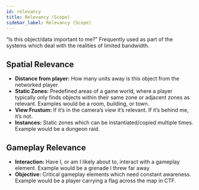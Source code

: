 ```yaml
---
id: relevancy
title: Relevancy (Scope)
sidebar_label: Relevancy (Scope)
---
```


“Is this object/data important to me?” Frequently used as part of the systems which deal with the realities of limited bandwidth.

## Spatial Relevance

- **Distance from player:**
  How many units away is this object from the networked player
- **Static Zones:**
  Predefined areas of a game world, where a player typically only finds objects within their same zone or adjacent zones as relevant. Examples would be a room, building, or town.
- **View Frustum:**
  If it’s in the camera’s view it’s relevant. If it’s behind me, it’s not.
- **Instances:**
  Static zones which can be instantiated/copied multiple times. Example would be a dungeon raid.

## Gameplay Relevance

- **Interaction:**
  Have I, or am I likely about to, interact with a gameplay element. Example would be a grenade I threw far away
- **Objective:**
  Critical gameplay elements which need constant awareness. Example would be a player carrying a flag across the map in CTF.
